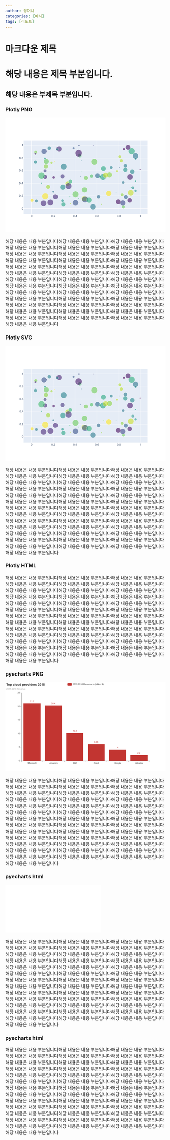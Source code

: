 ```yaml
---
author: 영머니
categories: [예시]
tags: [리포트]
---
```


마크다운 제목
=======

# 해당 내용은 제목 부분입니다.

## 해당 내용은 부제목 부분입니다.


### Plotly PNG  
![Plotly png](./plotly.png)

해당 내용은 내용 부분입니다해당 내용은 내용 부분입니다해당 내용은 내용 부분입니다해당 내용은 내용 부분입니다해당 내용은 내용 부분입니다해당 내용은 내용 부분입니다해당 내용은 내용 부분입니다해당 내용은 내용 
부분입니다해당 내용은 내용 부분입니다해당 내용은 내용 부분입니다해당 내용은 내용 부분입니다해당 내용은 내용 부분입니다해당 내용은 내용 부분입니다해당 내용은 내용 부분입니다해당 내용은 내용 부분입니다해당 내용은 내용 
부분입니다해당 내용은 내용 부분입니다해당 내용은 내용 부분입니다해당 내용은 내용 부분입니다해당 내용은 내용 부분입니다해당 내용은 내용 부분입니다해당 내용은 내용 부분입니다해당 내용은 내용 부분입니다해당 내용은 내용 
부분입니다해당 내용은 내용 부분입니다해당 내용은 내용 부분입니다해당 내용은 내용 부분입니다해당 내용은 내용 부분입니다해당 내용은 내용 부분입니다해당 내용은 내용 부분입니다해당 내용은 내용 부분입니다해당 내용은 내용 
부분입니다해당 내용은 내용 부분입니다해당 내용은 내용 부분입니다해당 내용은 내용 부분입니다해당 내용은 내용 부분입니다해당 내용은 내용 부분입니다해당 내용은 내용 부분입니다해당 내용은 내용 부분입니다해당 내용은 내용 
부분입니다

### Plotly SVG  
![Plotly svg](./plotly.svg)

해당 내용은 내용 부분입니다해당 내용은 내용 부분입니다해당 내용은 내용 부분입니다해당 내용은 내용 부분입니다해당 내용은 내용 부분입니다해당 내용은 내용 부분입니다해당 내용은 내용 부분입니다해당 내용은 내용 
부분입니다해당 내용은 내용 부분입니다해당 내용은 내용 부분입니다해당 내용은 내용 부분입니다해당 내용은 내용 부분입니다해당 내용은 내용 부분입니다해당 내용은 내용 부분입니다해당 내용은 내용 부분입니다해당 내용은 내용 
부분입니다해당 내용은 내용 부분입니다해당 내용은 내용 부분입니다해당 내용은 내용 부분입니다해당 내용은 내용 부분입니다해당 내용은 내용 부분입니다해당 내용은 내용 부분입니다해당 내용은 내용 부분입니다해당 내용은 내용 
부분입니다해당 내용은 내용 부분입니다해당 내용은 내용 부분입니다해당 내용은 내용 부분입니다해당 내용은 내용 부분입니다해당 내용은 내용 부분입니다해당 내용은 내용 부분입니다해당 내용은 내용 부분입니다해당 내용은 내용 
부분입니다해당 내용은 내용 부분입니다해당 내용은 내용 부분입니다해당 내용은 내용 부분입니다해당 내용은 내용 부분입니다해당 내용은 내용 부분입니다해당 내용은 내용 부분입니다해당 내용은 내용 부분입니다해당 내용은 내용 
부분입니다

### Plotly HTML

<div>
    <div id="8518258a-3753-4bb8-b8cb-4e509adbb16c" class="plotly-graph-div" style="height:100%; width:100%;"></div>
    <script type="text/javascript">
        window.PLOTLYENV=window.PLOTLYENV || {};
        if(document.getElementById("8518258a-3753-4bb8-b8cb-4e509adbb16c")) {Plotly.newPlot("8518258a-3753-4bb8-b8cb-4e509adbb16c",[{"marker":{"color":[0.15489176185910813,0.9189056394754092,0.6478411165880222,0.49115958724043085,0.6129840553923093,0.8467004951985344,0.33387501960317323,0.4652157780436007,0.8243494199540312,0.4272933231615528,0.11728254440334562,0.20367421519410622,0.5079131318100494,0.9534464248502544,0.7284075031452156,0.5299854287049826,0.4187976037575075,0.7567035425857254,0.7658339537793784,0.3158609000131386,0.6786067504111465,0.6015666108879834,0.6442268003177661,0.9076985762165987,0.7935198200888214,0.8625482536604321,0.8788007523164791,0.1558263362515261,0.4698034515148253,0.2640778227490792,0.6285668331374987,0.21035311598256734,0.08994058365765745,0.6293104477323729,0.7252407948570595,0.5604238675991078,0.06599954369523642,0.08524494060585852,0.590634529292616,0.9647668929076881,0.47453258686440714,0.7997712259932046,0.946074244314564,0.21354609361642052,0.23952023556011037,0.23859613308810024,0.6420747989771973,0.7317110274800445,0.41849589827400036,0.8271542073110826,0.425371481279605,0.6234352465954777,0.007395420256405605,0.3279199595424135,0.8546944580346377,0.0898282769699289,0.5591672084583215,0.1906739920586955,0.0002469665263342691,0.2629800472389422,0.8971306482915822,0.12698393213381987,0.9633972656498454,0.5050314813784527,0.03524288311327728,0.10507282171224142,0.2675434415783525,0.5124477803233767,0.11939687636038132,0.31043940177521767,0.2837439083715465,0.9874088169362695,0.6679432338795507,0.9874752721677184,0.43065274247849994,0.9492101606773126,0.3124378255070819,0.0808790343885799,0.7381723875573003,0.018059452040224522,0.2922603421808345,0.4126135293940304,0.054236558490362796,0.4701835332777885,0.3410415815432013,0.20958746099028291,0.04166400098247036,0.687483758489411,0.6367313496351042,0.4880555893897288,0.19311977385863033,0.5604294341572735,0.985286289732316,0.1172674324148455,0.9460345618512828,0.929267612024309,0.5837398465394336,0.6899625790064707,0.39928317403318725,0.4467709705967018],"colorscale":[[0.0,"#440154"],[0.1111111111111111,"#482878"],[0.2222222222222222,"#3e4989"],[0.3333333333333333,"#31688e"],[0.4444444444444444,"#26828e"],[0.5555555555555556,"#1f9e89"],[0.6666666666666666,"#35b779"],[0.7777777777777778,"#6ece58"],[0.8888888888888888,"#b5de2b"],[1.0,"#fde725"]],"opacity":0.6,"size":[13.95175883060949,3.1223887708656397,26.50938027046139,17.53742633454655,8.816686795525495,14.584934759086837,28.879405811825325,5.794225266715486,15.565290188977045,21.35915381129328,24.663746254157783,27.123255228325416,19.045025182551836,21.56946792580767,11.638497654677977,26.198411655747943,1.4232765822959226,10.439810672729521,26.12586442692665,24.109081944451344,9.444911766812773,28.888874680655064,4.436511142919991,26.407752626981903,28.73176659311047,26.901503812763938,23.00263885000411,16.007923312775823,16.523854798309273,1.6178227284907265,17.703144766950686,20.388210228822533,21.473968393457163,16.81380498084839,21.911616035606055,16.61225359126939,12.710407943198227,4.735353585291407,26.06431008319538,9.588510004933529,24.924573170263187,16.460065431325166,0.3503899333840499,19.72067751217054,9.597570915822603,19.516850176125185,5.124739340205727,3.4286123950500293,17.081885453958662,29.314039801622297,17.50054382700527,29.102024967938156,25.999566427951628,3.590667393008805,19.249952539331677,17.3940527556898,12.135528380555508,13.124146225589717,18.393285590380035,7.375269337936288,26.644040406477828,28.514769928277666,14.049635837017483,9.59673769420954,7.239122531198926,27.537060290138793,0.1789073678764619,12.62986070897195,20.302827766686395,24.06196096863962,27.668954475962188,13.154495453226186,25.411434409492585,23.328220312375688,8.384364252939017,25.437375225563848,10.084652639506405,4.858668716260993,23.401912553952258,16.05261879448819,0.6848469142249414,18.041676942833284,17.31971385481068,9.836253871919778,14.014301500749642,25.519370285444616,9.630164091151496,12.93184879043768,21.040822005008568,25.94721033776827,19.226723396004328,13.999966840726344,10.036072083513952,27.57553833298739,23.813078804222666,18.243126902052957,6.95160351138521,27.18037367666099,8.904836971861176,28.91888631389988]},"mode":"markers","x":[0.09046011115817909,0.08490453442698809,0.5851227711714202,0.5350878848102345,0.9415809531589582,0.38775214438386163,0.5948547586309684,0.43318227348402005,0.19481235200255753,0.5980976462860124,0.522350858680779,0.3416406654218771,0.17709540112031563,0.3852988506004733,0.4299263824346776,0.46028903946359756,0.43782701350394015,0.05115964644662452,0.3478928035598956,0.9081437254574679,0.9578767900958322,0.5414231094004135,0.5267866905268329,0.28741880501113526,0.3932996228248593,0.9530532654091519,0.7145197479842899,0.30883493510893867,0.9638869582771645,0.46344659779156383,0.03435025076413434,0.680707730345394,0.07177934594853896,0.5846956764726798,0.19256065866875405,0.021323537549603033,0.6192763503765198,0.9959581984803706,0.9370463246670302,0.6199545720167383,0.8165127864323831,0.782024016126728,0.34927968323241154,0.9189033140957786,0.6308116356145174,0.9690495274743443,0.9061911697721395,0.7360278173284259,0.43926913509947874,0.32544741617106754,0.4573082527838317,0.4168167128248119,0.3479853071357809,0.9969515457856213,0.6519454203670076,0.3414717174445143,0.07918768927675524,0.7594807060798067,0.3100947081047545,0.2658944639802995,0.263568544866706,0.8985893106267338,0.4264266017612446,0.7198360448347311,0.9873807884124096,0.3971799796339557,0.7940270446116234,0.91395068686468,0.34372457439774107,0.9776391764948472,0.8593289257111056,0.26757911619841,0.07853043532130344,0.1882914817407052,0.1522536923278106,0.9177101441141491,0.39363042792756564,0.2836613663592793,0.14564592892840322,0.3586534765477092,0.34202353790491313,0.5920963741793264,0.337011814765822,0.5140492040801312,0.07741166143918499,0.17102979446363586,0.45257492360761753,0.2080483950976505,0.4283534697069771,0.8611760078163949,0.5740511418831242,0.08503106032949792,0.11392496050884371,0.2325704424991616,0.6845177288566863,0.24469804730547706,0.847586345186109,0.30807601050186184,0.39984242573731077,0.20999837966532742],"y":[0.4409759912714275,0.7888749508765805,0.673100437045432,0.9400096887205511,0.8147581138289152,0.8892783065277153,0.9503976771245339,0.23506778179934118,0.24120110808028716,0.15363969486547768,0.27303863763217007,0.8860756657427197,0.5534150271581254,0.19341257880603602,0.7056058036110359,0.03913169428821728,0.9740758518033494,0.3297051179439169,0.42347955784046165,0.5070197839332932,0.02334768147560884,0.9102297822537972,0.020822492883338373,0.81340368273071,0.6842261951927372,0.5948000760800114,0.5746536573922556,0.4648292863242113,0.5579274795669046,0.06216981033001667,0.5068943685072681,0.5355398738982531,0.6561828421503869,0.9828638965603194,0.22543066567945802,0.17109300478703426,0.41507853207651635,0.9350394543402367,0.19705391723014243,0.6735140086569482,0.9219246877997321,0.5664548393611107,0.494368973027127,0.7795512757785371,0.8810792166753982,0.5782872134986149,0.9626245243150156,0.02221325608180469,0.6363125525793548,0.4252825877498163,0.29847730577511755,0.003768152970418548,0.8462122516086193,0.9413276093255483,0.2802860430172669,0.165381167341759,0.7168736092401649,0.5947310760322059,0.5982681789751981,0.20571800836983356,0.6606749845497939,0.641978698348439,0.43085600965497917,0.6730876469540026,0.28866156256112474,0.8978779171563442,0.4917425997419079,0.9366073954132054,0.11075746420184995,0.9311994954351768,0.8740473776884362,0.468485421647313,0.5574515567022599,0.6374363136933489,0.49809832071379045,0.8007214422846456,0.15360723230575424,0.9818311165240445,0.4832701649035567,0.10107816228277489,0.01699538882093521,0.9034319973368914,0.8451943298481336,0.2305274882621794,0.5149994363164766,0.2689747045269357,0.7957599699134263,0.867596215328547,0.87818833211169,0.22823373869285424,0.4546823692682319,0.4113478617735188,0.6674877763756296,0.5917070831089002,0.6339290779660602,0.11860111234935411,0.47020884039260336,0.1633192923312332,0.5460394810294183,0.17447415600326321],"type":"scatter"}],{"template":{"data":{"barpolar":[{"marker":{"line":{"color":"#E5ECF6","width":0.5},"pattern":{"fillmode":"overlay","size":10,"solidity":0.2}},"type":"barpolar"}],"bar":[{"error_x":{"color":"#2a3f5f"},"error_y":{"color":"#2a3f5f"},"marker":{"line":{"color":"#E5ECF6","width":0.5},"pattern":{"fillmode":"overlay","size":10,"solidity":0.2}},"type":"bar"}],"carpet":[{"aaxis":{"endlinecolor":"#2a3f5f","gridcolor":"white","linecolor":"white","minorgridcolor":"white","startlinecolor":"#2a3f5f"},"baxis":{"endlinecolor":"#2a3f5f","gridcolor":"white","linecolor":"white","minorgridcolor":"white","startlinecolor":"#2a3f5f"},"type":"carpet"}],"choropleth":[{"colorbar":{"outlinewidth":0,"ticks":""},"type":"choropleth"}],"contourcarpet":[{"colorbar":{"outlinewidth":0,"ticks":""},"type":"contourcarpet"}],"contour":[{"colorbar":{"outlinewidth":0,"ticks":""},"colorscale":[[0.0,"#0d0887"],[0.1111111111111111,"#46039f"],[0.2222222222222222,"#7201a8"],[0.3333333333333333,"#9c179e"],[0.4444444444444444,"#bd3786"],[0.5555555555555556,"#d8576b"],[0.6666666666666666,"#ed7953"],[0.7777777777777778,"#fb9f3a"],[0.8888888888888888,"#fdca26"],[1.0,"#f0f921"]],"type":"contour"}],"heatmapgl":[{"colorbar":{"outlinewidth":0,"ticks":""},"colorscale":[[0.0,"#0d0887"],[0.1111111111111111,"#46039f"],[0.2222222222222222,"#7201a8"],[0.3333333333333333,"#9c179e"],[0.4444444444444444,"#bd3786"],[0.5555555555555556,"#d8576b"],[0.6666666666666666,"#ed7953"],[0.7777777777777778,"#fb9f3a"],[0.8888888888888888,"#fdca26"],[1.0,"#f0f921"]],"type":"heatmapgl"}],"heatmap":[{"colorbar":{"outlinewidth":0,"ticks":""},"colorscale":[[0.0,"#0d0887"],[0.1111111111111111,"#46039f"],[0.2222222222222222,"#7201a8"],[0.3333333333333333,"#9c179e"],[0.4444444444444444,"#bd3786"],[0.5555555555555556,"#d8576b"],[0.6666666666666666,"#ed7953"],[0.7777777777777778,"#fb9f3a"],[0.8888888888888888,"#fdca26"],[1.0,"#f0f921"]],"type":"heatmap"}],"histogram2dcontour":[{"colorbar":{"outlinewidth":0,"ticks":""},"colorscale":[[0.0,"#0d0887"],[0.1111111111111111,"#46039f"],[0.2222222222222222,"#7201a8"],[0.3333333333333333,"#9c179e"],[0.4444444444444444,"#bd3786"],[0.5555555555555556,"#d8576b"],[0.6666666666666666,"#ed7953"],[0.7777777777777778,"#fb9f3a"],[0.8888888888888888,"#fdca26"],[1.0,"#f0f921"]],"type":"histogram2dcontour"}],"histogram2d":[{"colorbar":{"outlinewidth":0,"ticks":""},"colorscale":[[0.0,"#0d0887"],[0.1111111111111111,"#46039f"],[0.2222222222222222,"#7201a8"],[0.3333333333333333,"#9c179e"],[0.4444444444444444,"#bd3786"],[0.5555555555555556,"#d8576b"],[0.6666666666666666,"#ed7953"],[0.7777777777777778,"#fb9f3a"],[0.8888888888888888,"#fdca26"],[1.0,"#f0f921"]],"type":"histogram2d"}],"histogram":[{"marker":{"pattern":{"fillmode":"overlay","size":10,"solidity":0.2}},"type":"histogram"}],"mesh3d":[{"colorbar":{"outlinewidth":0,"ticks":""},"type":"mesh3d"}],"parcoords":[{"line":{"colorbar":{"outlinewidth":0,"ticks":""}},"type":"parcoords"}],"pie":[{"automargin":true,"type":"pie"}],"scatter3d":[{"line":{"colorbar":{"outlinewidth":0,"ticks":""}},"marker":{"colorbar":{"outlinewidth":0,"ticks":""}},"type":"scatter3d"}],"scattercarpet":[{"marker":{"colorbar":{"outlinewidth":0,"ticks":""}},"type":"scattercarpet"}],"scattergeo":[{"marker":{"colorbar":{"outlinewidth":0,"ticks":""}},"type":"scattergeo"}],"scattergl":[{"marker":{"colorbar":{"outlinewidth":0,"ticks":""}},"type":"scattergl"}],"scattermapbox":[{"marker":{"colorbar":{"outlinewidth":0,"ticks":""}},"type":"scattermapbox"}],"scatterpolargl":[{"marker":{"colorbar":{"outlinewidth":0,"ticks":""}},"type":"scatterpolargl"}],"scatterpolar":[{"marker":{"colorbar":{"outlinewidth":0,"ticks":""}},"type":"scatterpolar"}],"scatter":[{"marker":{"colorbar":{"outlinewidth":0,"ticks":""}},"type":"scatter"}],"scatterternary":[{"marker":{"colorbar":{"outlinewidth":0,"ticks":""}},"type":"scatterternary"}],"surface":[{"colorbar":{"outlinewidth":0,"ticks":""},"colorscale":[[0.0,"#0d0887"],[0.1111111111111111,"#46039f"],[0.2222222222222222,"#7201a8"],[0.3333333333333333,"#9c179e"],[0.4444444444444444,"#bd3786"],[0.5555555555555556,"#d8576b"],[0.6666666666666666,"#ed7953"],[0.7777777777777778,"#fb9f3a"],[0.8888888888888888,"#fdca26"],[1.0,"#f0f921"]],"type":"surface"}],"table":[{"cells":{"fill":{"color":"#EBF0F8"},"line":{"color":"white"}},"header":{"fill":{"color":"#C8D4E3"},"line":{"color":"white"}},"type":"table"}]},"layout":{"annotationdefaults":{"arrowcolor":"#2a3f5f","arrowhead":0,"arrowwidth":1},"autotypenumbers":"strict","coloraxis":{"colorbar":{"outlinewidth":0,"ticks":""}},"colorscale":{"diverging":[[0,"#8e0152"],[0.1,"#c51b7d"],[0.2,"#de77ae"],[0.3,"#f1b6da"],[0.4,"#fde0ef"],[0.5,"#f7f7f7"],[0.6,"#e6f5d0"],[0.7,"#b8e186"],[0.8,"#7fbc41"],[0.9,"#4d9221"],[1,"#276419"]],"sequential":[[0.0,"#0d0887"],[0.1111111111111111,"#46039f"],[0.2222222222222222,"#7201a8"],[0.3333333333333333,"#9c179e"],[0.4444444444444444,"#bd3786"],[0.5555555555555556,"#d8576b"],[0.6666666666666666,"#ed7953"],[0.7777777777777778,"#fb9f3a"],[0.8888888888888888,"#fdca26"],[1.0,"#f0f921"]],"sequentialminus":[[0.0,"#0d0887"],[0.1111111111111111,"#46039f"],[0.2222222222222222,"#7201a8"],[0.3333333333333333,"#9c179e"],[0.4444444444444444,"#bd3786"],[0.5555555555555556,"#d8576b"],[0.6666666666666666,"#ed7953"],[0.7777777777777778,"#fb9f3a"],[0.8888888888888888,"#fdca26"],[1.0,"#f0f921"]]},"colorway":["#636efa","#EF553B","#00cc96","#ab63fa","#FFA15A","#19d3f3","#FF6692","#B6E880","#FF97FF","#FECB52"],"font":{"color":"#2a3f5f"},"geo":{"bgcolor":"white","lakecolor":"white","landcolor":"#E5ECF6","showlakes":true,"showland":true,"subunitcolor":"white"},"hoverlabel":{"align":"left"},"hovermode":"closest","mapbox":{"style":"light"},"paper_bgcolor":"white","plot_bgcolor":"#E5ECF6","polar":{"angularaxis":{"gridcolor":"white","linecolor":"white","ticks":""},"bgcolor":"#E5ECF6","radialaxis":{"gridcolor":"white","linecolor":"white","ticks":""}},"scene":{"xaxis":{"backgroundcolor":"#E5ECF6","gridcolor":"white","gridwidth":2,"linecolor":"white","showbackground":true,"ticks":"","zerolinecolor":"white"},"yaxis":{"backgroundcolor":"#E5ECF6","gridcolor":"white","gridwidth":2,"linecolor":"white","showbackground":true,"ticks":"","zerolinecolor":"white"},"zaxis":{"backgroundcolor":"#E5ECF6","gridcolor":"white","gridwidth":2,"linecolor":"white","showbackground":true,"ticks":"","zerolinecolor":"white"}},"shapedefaults":{"line":{"color":"#2a3f5f"}},"ternary":{"aaxis":{"gridcolor":"white","linecolor":"white","ticks":""},"baxis":{"gridcolor":"white","linecolor":"white","ticks":""},"bgcolor":"#E5ECF6","caxis":{"gridcolor":"white","linecolor":"white","ticks":""}},"title":{"x":0.05},"xaxis":{"automargin":true,"gridcolor":"white","linecolor":"white","ticks":"","title":{"standoff":15},"zerolinecolor":"white","zerolinewidth":2},"yaxis":{"automargin":true,"gridcolor":"white","linecolor":"white","ticks":"","title":{"standoff":15},"zerolinecolor":"white","zerolinewidth":2}}}},{"responsive": true})};</script>
</div>

해당 내용은 내용 부분입니다해당 내용은 내용 부분입니다해당 내용은 내용 부분입니다해당 내용은 내용 부분입니다해당 내용은 내용 부분입니다해당 내용은 내용 부분입니다해당 내용은 내용 부분입니다해당 내용은 내용 
부분입니다해당 내용은 내용 부분입니다해당 내용은 내용 부분입니다해당 내용은 내용 부분입니다해당 내용은 내용 부분입니다해당 내용은 내용 부분입니다해당 내용은 내용 부분입니다해당 내용은 내용 부분입니다해당 내용은 내용 
부분입니다해당 내용은 내용 부분입니다해당 내용은 내용 부분입니다해당 내용은 내용 부분입니다해당 내용은 내용 부분입니다해당 내용은 내용 부분입니다해당 내용은 내용 부분입니다해당 내용은 내용 부분입니다해당 내용은 내용 
부분입니다해당 내용은 내용 부분입니다해당 내용은 내용 부분입니다해당 내용은 내용 부분입니다해당 내용은 내용 부분입니다해당 내용은 내용 부분입니다해당 내용은 내용 부분입니다해당 내용은 내용 부분입니다해당 내용은 내용 
부분입니다해당 내용은 내용 부분입니다해당 내용은 내용 부분입니다해당 내용은 내용 부분입니다해당 내용은 내용 부분입니다해당 내용은 내용 부분입니다해당 내용은 내용 부분입니다해당 내용은 내용 부분입니다해당 내용은 내용 
부분입니다


### pyecharts PNG  
![Pyecharts png](./output.png)

해당 내용은 내용 부분입니다해당 내용은 내용 부분입니다해당 내용은 내용 부분입니다해당 내용은 내용 부분입니다해당 내용은 내용 부분입니다해당 내용은 내용 부분입니다해당 내용은 내용 부분입니다해당 내용은 내용 
부분입니다해당 내용은 내용 부분입니다해당 내용은 내용 부분입니다해당 내용은 내용 부분입니다해당 내용은 내용 부분입니다해당 내용은 내용 부분입니다해당 내용은 내용 부분입니다해당 내용은 내용 부분입니다해당 내용은 내용 
부분입니다해당 내용은 내용 부분입니다해당 내용은 내용 부분입니다해당 내용은 내용 부분입니다해당 내용은 내용 부분입니다해당 내용은 내용 부분입니다해당 내용은 내용 부분입니다해당 내용은 내용 부분입니다해당 내용은 내용 
부분입니다해당 내용은 내용 부분입니다해당 내용은 내용 부분입니다해당 내용은 내용 부분입니다해당 내용은 내용 부분입니다해당 내용은 내용 부분입니다해당 내용은 내용 부분입니다해당 내용은 내용 부분입니다해당 내용은 내용 
부분입니다해당 내용은 내용 부분입니다해당 내용은 내용 부분입니다해당 내용은 내용 부분입니다해당 내용은 내용 부분입니다해당 내용은 내용 부분입니다해당 내용은 내용 부분입니다해당 내용은 내용 부분입니다해당 내용은 내용 
부분입니다


### pyecharts html  
![Pyecharts html](./pyecharts.html)

해당 내용은 내용 부분입니다해당 내용은 내용 부분입니다해당 내용은 내용 부분입니다해당 내용은 내용 부분입니다해당 내용은 내용 부분입니다해당 내용은 내용 부분입니다해당 내용은 내용 부분입니다해당 내용은 내용 
부분입니다해당 내용은 내용 부분입니다해당 내용은 내용 부분입니다해당 내용은 내용 부분입니다해당 내용은 내용 부분입니다해당 내용은 내용 부분입니다해당 내용은 내용 부분입니다해당 내용은 내용 부분입니다해당 내용은 내용 
부분입니다해당 내용은 내용 부분입니다해당 내용은 내용 부분입니다해당 내용은 내용 부분입니다해당 내용은 내용 부분입니다해당 내용은 내용 부분입니다해당 내용은 내용 부분입니다해당 내용은 내용 부분입니다해당 내용은 내용 
부분입니다해당 내용은 내용 부분입니다해당 내용은 내용 부분입니다해당 내용은 내용 부분입니다해당 내용은 내용 부분입니다해당 내용은 내용 부분입니다해당 내용은 내용 부분입니다해당 내용은 내용 부분입니다해당 내용은 내용 
부분입니다해당 내용은 내용 부분입니다해당 내용은 내용 부분입니다해당 내용은 내용 부분입니다해당 내용은 내용 부분입니다해당 내용은 내용 부분입니다해당 내용은 내용 부분입니다해당 내용은 내용 부분입니다해당 내용은 내용 
부분입니다



### pyecharts html  


해당 내용은 내용 부분입니다해당 내용은 내용 부분입니다해당 내용은 내용 부분입니다해당 내용은 내용 부분입니다해당 내용은 내용 부분입니다해당 내용은 내용 부분입니다해당 내용은 내용 부분입니다해당 내용은 내용 
부분입니다해당 내용은 내용 부분입니다해당 내용은 내용 부분입니다해당 내용은 내용 부분입니다해당 내용은 내용 부분입니다해당 내용은 내용 부분입니다해당 내용은 내용 부분입니다해당 내용은 내용 부분입니다해당 내용은 내용 
부분입니다해당 내용은 내용 부분입니다해당 내용은 내용 부분입니다해당 내용은 내용 부분입니다해당 내용은 내용 부분입니다해당 내용은 내용 부분입니다해당 내용은 내용 부분입니다해당 내용은 내용 부분입니다해당 내용은 내용 
부분입니다해당 내용은 내용 부분입니다해당 내용은 내용 부분입니다해당 내용은 내용 부분입니다해당 내용은 내용 부분입니다해당 내용은 내용 부분입니다해당 내용은 내용 부분입니다해당 내용은 내용 부분입니다해당 내용은 내용 
부분입니다해당 내용은 내용 부분입니다해당 내용은 내용 부분입니다해당 내용은 내용 부분입니다해당 내용은 내용 부분입니다해당 내용은 내용 부분입니다해당 내용은 내용 부분입니다해당 내용은 내용 부분입니다해당 내용은 내용 
부분입니다